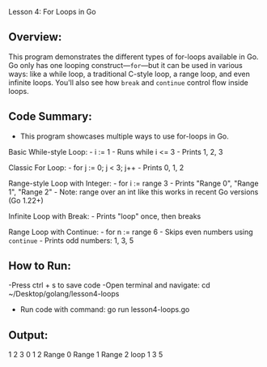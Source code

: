 Lesson 4: For Loops in Go

## Overview:
This program demonstrates the different types of for-loops available in Go. Go only has one looping construct—`for`—but it can be used in various ways: like a while loop, a traditional C-style loop, a range loop, and even infinite loops. You'll also see how `break` and `continue` control flow inside loops.


## Code Summary:
  - This program showcases multiple ways to use for-loops in Go.

Basic While-style Loop:
     - i := 1
     - Runs while i <= 3
     - Prints 1, 2, 3

Classic For Loop:
     - for j := 0; j < 3; j++
     - Prints 0, 1, 2

Range-style Loop with Integer:
     - for i := range 3
     - Prints "Range 0", "Range 1", "Range 2"
     - Note: range over an int like this works in recent Go versions (Go 1.22+)

Infinite Loop with Break:
     - Prints "loop" once, then breaks

Range Loop with Continue:
     - for n := range 6
     - Skips even numbers using `continue`
     - Prints odd numbers: 1, 3, 5

## How to Run:
  -Press ctrl + s to save code 
  -Open terminal and navigate:
     cd ~/Desktop/golang/lesson4-loops
  - Run code with command:
     go run lesson4-loops.go

## Output:
  1
  2
  3
  0
  1
  2
  Range  0
  Range  1
  Range  2
  loop
  1
  3
  5
